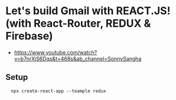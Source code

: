 # Let's build Gmail with REACT.JS! (with React-Router, REDUX & Firebase)
- https://www.youtube.com/watch?v=b7nrXjS6Dqs&t=468s&ab_channel=SonnySangha


## Setup
```
  npx create-react-app --teample redux

  
```
